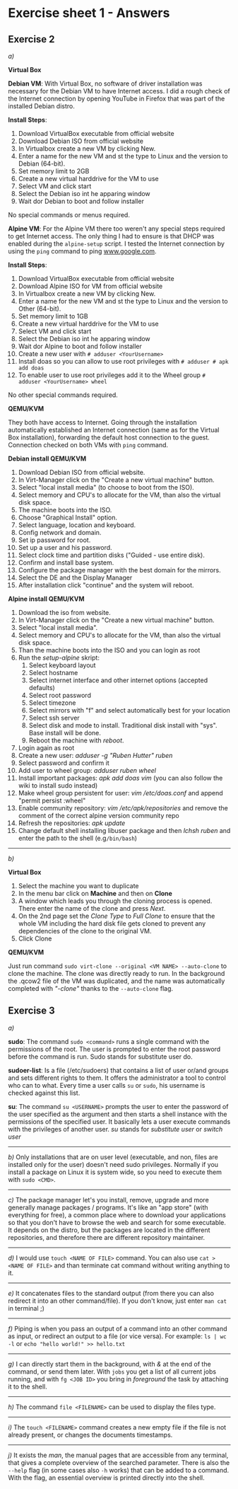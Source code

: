 # Exercise sheet 1 - Answers
## Exercise 2
*a)*

**Virtual Box**

**Debian VM**: With Virtual Box, no software of driver installation was necessary for the Debian VM to have Internet access. I did a rough check of the Internet connection by opening YouTube in Firefox that was part of the installed Debian distro.

**Install Steps**:

1. Download VirtualBox executable from official website
2. Download Debian ISO from official website
3. In Virtualbox create a new VM by clicking New.
4. Enter a name for the new VM and st the type to Linux and the version to Debian (64-bit).
5. Set memory limit to 2GB
6. Create a new virtual harddrive for the VM to use
7. Select VM and click start
8. Select the Debian iso int he apparing window
9. Wait dor Debian to boot and follow installer

No special commands or menus required.

**Alpine VM**: For the Alpine VM there too weren't any special steps required to get Internet access. The only thing I had to ensure is that DHCP was enabled during the `alpine-setup` script. I tested the Internet connection by using the `ping` command to ping www.google.com.

**Install Steps**:

1. Download VirtualBox executable from official website
2. Download Alpine ISO for VM from official website
3. In Virtualbox create a new VM by clicking New.
4. Enter a name for the new VM and st the type to Linux and the version to Other (64-bit).
5. Set memory limit to 1GB
6. Create a new virtual harddrive for the VM to use
7. Select VM and click start
8. Select the Debian iso int he apparing window
9. Wait dor Alpine to boot and follow installer
10. Create a new user with `# adduser <YourUsername>`
11. Install doas so you can allow <YourUsername> to use root privileges with `# adduser # apk add doas`
12. To enable user to use root privileges add it to the Wheel group `# adduser <YourUsername> wheel`

No other special commands required.

**QEMU/KVM**

They both have access to Internet. Going through the installation automatically established an Internet connection (same as for the Virtual Box installation), forwarding the default host connection to the guest. Connection checked on both VMs with `ping` command.

**Debian install QEMU/KVM**

1. Download Debian ISO from official website.
2. In Virt-Manager click on the "Create a new virtual machine" button.
3. Select "local install media" (to choose to boot from the ISO).
4. Select memory and CPU's to allocate for the VM, than also the virtual disk space.
5. The machine boots into the ISO.
6. Choose "Graphical Install" option.
7. Select language, location and keyboard.
8. Config network and domain.
9. Set ip password for root.
10. Set up a user and his password.
11. Select clock time and partition disks ("Guided - use entire disk).
12. Confirm and install base system.
13. Configure the package manager with the best domain for the mirrors.
14. Select the DE and the Display Manager
15. After installation click "continue" and the system will reboot.

**Alpine install QEMU/KVM**

1. Download the iso from website.
2. In Virt-Manager click on the "Create a new virtual machine" button.
3. Select "local install media".
4. Select memory and CPU's to allocate for the VM, than also the virtual disk space.
5. Than the machine boots into the ISO and you can login as root
6. Run the *setup-alpine* skript:
	1. Select keyboard layout
	2. Select hostname
	3. Select internet interface and other internet options (accepted defaults)
	4. Select root password
	5. Select timezone
	6. Select mirrors with "f" and select automatically best for your location
	7. Select ssh server
	8. Select disk and mode to install. Traditional disk install with "sys". Base install will be done.
	9. Reboot the machine with *reboot*.
7. Login again as root
8. Create a new user: *adduser -g "Ruben Hutter" ruben*
9. Select password and confirm it
10. Add user to wheel group: *adduser ruben wheel*
11. Install important packages: *apk add doas vim* (you can also follow the wiki to install sudo instead)
12. Make wheel group persistent for user: *vim /etc/doas.conf* and append "permit persist :wheel"
13. Enable community repository: *vim /etc/apk/repositories* and remove the comment of the correct alpine version community repo
14. Refresh the repositories: *apk update*
15. Change default shell installing libuser package and then *lchsh ruben* and enter the path to the shell (e.g`/bin/bash`)

---

*b)*

**Virtual Box**

1. Select the machine you want to duplicate
2. In the menu bar click on **Machine** and then on **Clone**
3. A window which leads you through the cloning process is opened. There enter the name of the clone and press *Next*.
4. On the 2nd page set the *Clone Type* to *Full Clone* to ensure that the whole VM including the hard disk file gets cloned to prevent any dependencies of the clone to the original VM.
5. Click Clone

**QEMU/KVM**

Just run command `sudo virt-clone --original <VM NAME> --auto-clone` to clone the machine. The clone was directly ready to run. In the background the .qcow2 file of the VM was duplicated, and the name was automatically completed with *"<VM NAME>-clone"* thanks to the `--auto-clone` flag.

## Exercise 3
*a)*

**sudo**: The command `sudo <command>` runs a single command with the permissions of the root. The user is prompted to enter the root password before the command is run. Sudo stands for substitute user do.

**sudoer-list**: Is a file (/etc/sudoers) that contains a list of user or/and groups and sets different rights to them. It offers the administrator a tool to control who can to what. Every time a user calls `su` or `sudo`, his username is checked against this list.

**su**: The command `su <USERNAME>` prompts the user to enter the password of the user specified as the argument and then starts a shell instance with the permissions of the specified user. It basically lets a user execute commands with the privileges of another user. *su* stands for *substitute user* or *switch user*

---

*b)*
Only installations that are on user level (executable, and non, files are installed only for the user) doesn't need sudo privileges. Normally if you install a package on Linux it is system wide, so you need to execute them with `sudo <CMD>`.

---

*c)*
The package manager let's you install, remove, upgrade and more generally manage packages / programs. It's like an "app store" (with everything for free), a common place where to download your applications so that you don't have to browse the web and search for some executable.
It depends on the distro, but the packages are located in the different repositories, and therefore there are different repository maintainer.

---

*d)*
I would use `touch <NAME OF FILE>` command. You can also use `cat > <NAME OF FILE>` and than terminate cat command without writing anything to it.

---

*e)*
It concatenates files to the standard output (from there you can also redirect it into an other command/file). If you don't know, just enter `man cat` in terminal ;)

---

*f)*
Piping is when you pass an output of a command into an other command as input, or redirect an output to a file (or vice versa). For example: `ls | wc -l` or `echo "hello world!" >> hello.txt`

---

*g)*
I can directly start them in the background, with *&* at the end of the command, or send them later. With `jobs` you get a list of all current jobs running, and with `fg <JOB ID>` you bring in *foreground* the task by attaching it to the shell.

---

*h)*
The command `file <FILENAME>` can be used to display the files type.

---

*i)*
The `touch <FILENAME>` command creates a new empty file if the file is not already present, or changes the documents timestamps.

---

*j)*
It exists the *man*, the manual pages that are accessible from any terminal, that gives a complete overview of the searched parameter. There is also the `--help` flag (in some cases also `-h` works) that can be added to a command. With the flag, an essential overview is printed directly into the shell.

